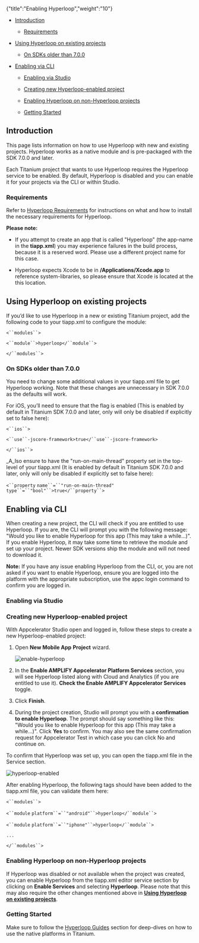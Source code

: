 {"title":"Enabling Hyperloop","weight":"10"}

* [Introduction](#introduction)

    * [Requirements](#requirements)

* [Using Hyperloop on existing projects](#using-hyperloop-on-existing-projects)

    * [On SDKs older than 7.0.0](#on-sdks-older-than-7.0.0)

* [Enabling via CLI](#enabling-via-cli)

    * [Enabling via Studio](#enabling-via-studio)

    * [Creating new Hyperloop-enabled project](#creating-new-hyperloop-enabled-project)

    * [Enabling Hyperloop on non-Hyperloop projects](#enabling-hyperloop-on-non-hyperloop-projects)

    * [Getting Started](#getting-started)

## Introduction

This page lists information on how to use Hyperloop with new and existing projects. Hyperloop works as a native module and is pre-packaged with the SDK 7.0.0 and later.

Each Titanium project that wants to use Hyperloop requires the Hyperloop service to be enabled. By default, Hyperloop is disabled and you can enable it for your projects via the CLI or within Studio.

### Requirements

Refer to [Hyperloop Requirements](/docs/appc/Titanium_SDK/Titanium_SDK_Guide/Hyperloop/Hyperloop_Guides/Hyperloop_Requirements/) for instructions on what and how to install the necessary requirements for Hyperloop.

**Please note:**

* If you attempt to create an app that is called "Hyperloop" (the app-name in the **tiapp.xml**) you may experience failures in the build process, because it is a reserved word. Please use a different project name for this case.

* Hyperloop expects Xcode to be in **/Applications/Xcode.app** to reference system-libraries, so please ensure that Xcode is located at the this location.

## Using Hyperloop on existing projects

If you’d like to use Hyperloop in a new or existing Titanium project, add the following code to your tiapp.xml to configure the module:

`<``modules``>`

`<``module``>hyperloop</``module``>`

`</``modules``>`

### On SDKs older than 7.0.0

You need to change some additional values in your tiapp.xml file to get Hyperloop working. Note that these changes are unnecessary in SDK 7.0.0 as the defaults will work.

For iOS, you’ll need to ensure that the <use-jscore-framework> flag is enabled (This is enabled by default in Titanium SDK 7.0.0 and later, only will only be disabled if explicitly set to false here):

`<``ios``>`

`<``use``-jscore-framework>true</``use``-jscore-framework>`

`</``ios``>`

_A_lso ensure to have the "run-on-main-thread" property set in the top-level of your tiapp.xml (It is enabled by default in Titanium SDK 7.0.0 and later, only will only be disabled if explicitly set to false here):

`<``property`  `name``=``"run-on-main-thread"`  `type``=``"bool"``>true</``property``>`

## Enabling via CLI

When creating a new project, the CLI will check if you are entitled to use Hyperloop. If you are, the CLI will prompt you with the following message: "Would you like to enable Hyperloop for this app (This may take a while...)". If you enable Hyperloop, it may take some time to retrieve the module and set up your project. Newer SDK versions ship the module and will not need to download it.

**Note:** If you have any issue enabling Hyperloop from the CLI, or, you are not asked if you want to enable Hyperloop, ensure you are logged into the platform with the appropriate subscription, use the appc login command to confirm you are logged in.

### Enabling via Studio

### Creating new Hyperloop-enabled project

With Appcelerator Studio open and logged in, follow these steps to create a new Hyperloop-enabled project:

1. Open **New Mobile App** **Project** wizard.

    ![enable-hyperloop](/Images/appc/download/attachments/46253574/enable-hyperloop.png)
2. In the **Enable AMPLIFY Appcelerator Platform Services** section, you will see Hyperloop listed along with Cloud and Analytics (if you are entitled to use it). **Check the Enable AMPLIFY Appcelerator Services** toggle.

3. Click **Finish**.

4. During the project creation, Studio will prompt you with a **confirmation to enable Hyperloop**. The prompt should say something like this: "Would you like to enable Hyperloop for this app (This may take a while...)". Click **Yes** to confirm. You may also see the same confirmation request for Appcelerator Test in which case you can click No and continue on.

To confirm that Hyperloop was set up, you can open the tiapp.xml file in the Service section.

![hyperloop-enabled](/Images/appc/download/attachments/46253574/hyperloop-enabled.png)

After enabling Hyperloop, the following tags should have been added to the tiapp.xml file, you can validate them here:

`<``modules``>`

`<``module`  `platform``=``"android"``>hyperloop</``module``>`

`<``module`  `platform``=``"iphone"``>hyperloop</``module``>`

`...`

`</``modules``>`

### Enabling Hyperloop on non-Hyperloop projects

If Hyperloop was disabled or not available when the project was created, you can enable Hyperloop from the tiapp.xml editor service section by clicking on **Enable Services** and selecting **Hyperloop**. Please note that this may also require the other changes mentioned above in **[Using Hyperloop on existing projects](#Usingonexistingprojects)**.

### Getting Started

Make sure to follow the [Hyperloop Guides](/docs/appc/Titanium_SDK/Titanium_SDK_Guide/Hyperloop/Hyperloop_Guides/) section for deep-dives on how to use the native platforms in Titanium.
